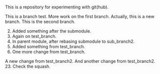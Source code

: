This is a repository for experimenting with git(hub).

This is a branch test.
More work on the first branch.
Actually, this is a new branch.
This is the second branch.

2. Added something after the submodule.
5. Again on test_branch.
20. In parent module, after rebasing submodule to sub_branch2.
21. Added something from test_branch.
22. One more change from test_branch.

A new change from test_branch2.
And another change from test_branch2.
23. Check the squash.
